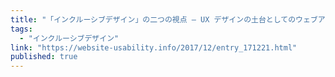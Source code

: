 ```yaml
---
title: "「インクルーシブデザイン」の二つの視点 — UX デザインの土台としてのウェブアクセシビリティ ー  Website Usability Info"
tags:
  - "インクルーシブデザイン"
link: "https://website-usability.info/2017/12/entry_171221.html"
published: true
---
```

